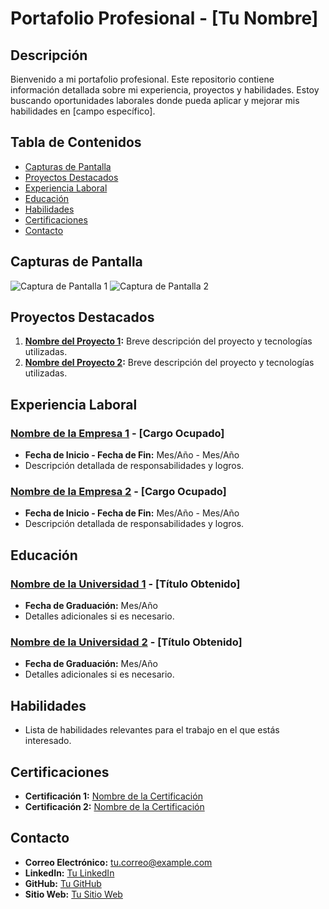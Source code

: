 # Portafolio Profesional - [Tu Nombre]

## Descripción

Bienvenido a mi portafolio profesional. Este repositorio contiene información detallada sobre mi experiencia, proyectos y habilidades. Estoy buscando oportunidades laborales donde pueda aplicar y mejorar mis habilidades en [campo específico].

## Tabla de Contenidos

- [Capturas de Pantalla](#capturas-de-pantalla)
- [Proyectos Destacados](#proyectos-destacados)
- [Experiencia Laboral](#experiencia-laboral)
- [Educación](#educación)
- [Habilidades](#habilidades)
- [Certificaciones](#certificaciones)
- [Contacto](#contacto)

## Capturas de Pantalla

![Captura de Pantalla 1](ruta/captura-1.png)
![Captura de Pantalla 2](ruta/captura-2.png)

## Proyectos Destacados

1. **[Nombre del Proyecto 1](enlace-al-proyecto-1):** Breve descripción del proyecto y tecnologías utilizadas.
2. **[Nombre del Proyecto 2](enlace-al-proyecto-2):** Breve descripción del proyecto y tecnologías utilizadas.

## Experiencia Laboral

### [Nombre de la Empresa 1](enlace-a-la-empresa-1) - [Cargo Ocupado]

- **Fecha de Inicio - Fecha de Fin:** Mes/Año - Mes/Año
- Descripción detallada de responsabilidades y logros.

### [Nombre de la Empresa 2](enlace-a-la-empresa-2) - [Cargo Ocupado]

- **Fecha de Inicio - Fecha de Fin:** Mes/Año - Mes/Año
- Descripción detallada de responsabilidades y logros.

## Educación

### [Nombre de la Universidad 1](enlace-a-la-universidad-1) - [Título Obtenido]

- **Fecha de Graduación:** Mes/Año
- Detalles adicionales si es necesario.

### [Nombre de la Universidad 2](enlace-a-la-universidad-2) - [Título Obtenido]

- **Fecha de Graduación:** Mes/Año
- Detalles adicionales si es necesario.

## Habilidades

- Lista de habilidades relevantes para el trabajo en el que estás interesado.

## Certificaciones

- **Certificación 1:** [Nombre de la Certificación](enlace-a-la-certificación)
- **Certificación 2:** [Nombre de la Certificación](enlace-a-la-certificación)

## Contacto

- **Correo Electrónico:** tu.correo@example.com
- **LinkedIn:** [Tu LinkedIn](https://www.linkedin.com/in/tu-linkedin/)
- **GitHub:** [Tu GitHub](https://github.com/tu-usuario)
- **Sitio Web:** [Tu Sitio Web](https://www.tusitio.com)

